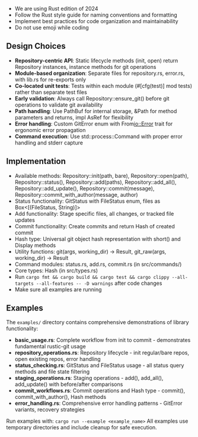- We are using Rust edition of 2024
- Follow the Rust style guide for naming conventions and formatting
- Implement best practices for code organization and maintainability
- Do not use emoji while coding

## Design Choices
- **Repository-centric API**: Static lifecycle methods (init, open) return Repository instances, instance methods for git operations
- **Module-based organization**: Separate files for repository.rs, error.rs, with lib.rs for re-exports only
- **Co-located unit tests**: Tests within each module (#[cfg(test)] mod tests) rather than separate test files
- **Early validation**: Always call Repository::ensure_git() before git operations to validate git availability
- **Path handling**: Use PathBuf for internal storage, &Path for method parameters and returns, impl AsRef<Path> for flexibility
- **Error handling**: Custom GitError enum with From<io::Error> trait for ergonomic error propagation
- **Command execution**: Use std::process::Command with proper error handling and stderr capture

## Implementation
- Available methods: Repository::init(path, bare), Repository::open(path), Repository::status(), Repository::add(paths), Repository::add_all(), Repository::add_update(), Repository::commit(message), Repository::commit_with_author(message, author)
- Status functionality: GitStatus with FileStatus enum, files as Box<[(FileStatus, String)]>
- Add functionality: Stage specific files, all changes, or tracked file updates
- Commit functionality: Create commits and return Hash of created commit
- Hash type: Universal git object hash representation with short() and Display methods
- Utility functions: git(args, working_dir) -> Result<String>, git_raw(args, working_dir) -> Result<Output>
- Command modules: status.rs, add.rs, commit.rs (in src/commands/)
- Core types: Hash (in src/types.rs)
- Run `cargo fmt && cargo build && cargo test && cargo clippy --all-targets --all-features -- -D warnings` after code changes
- Make sure all examples are running

## Examples
The `examples/` directory contains comprehensive demonstrations of library functionality:

- **basic_usage.rs**: Complete workflow from init to commit - demonstrates fundamental rustic-git usage
- **repository_operations.rs**: Repository lifecycle - init regular/bare repos, open existing repos, error handling
- **status_checking.rs**: GitStatus and FileStatus usage - all status query methods and file state filtering
- **staging_operations.rs**: Staging operations - add(), add_all(), add_update() with before/after comparisons
- **commit_workflows.rs**: Commit operations and Hash type - commit(), commit_with_author(), Hash methods
- **error_handling.rs**: Comprehensive error handling patterns - GitError variants, recovery strategies

Run examples with: `cargo run --example <example_name>`
All examples use temporary directories and include cleanup for safe execution.
